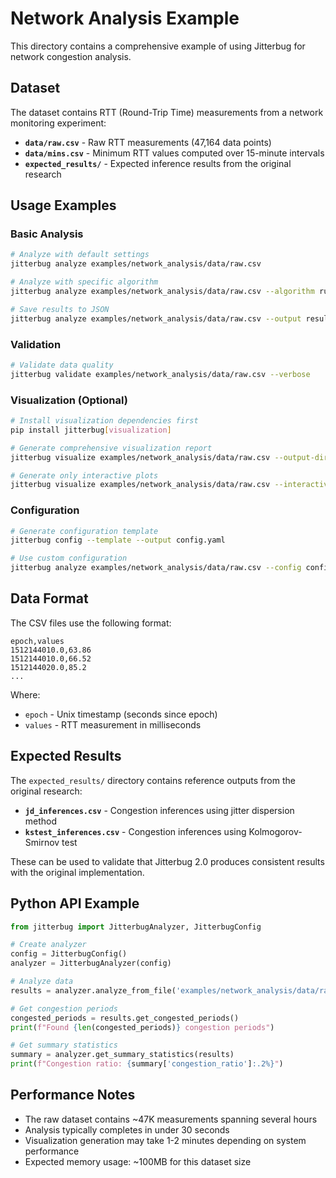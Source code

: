 # Network Analysis Example

This directory contains a comprehensive example of using Jitterbug for network congestion analysis.

## Dataset

The dataset contains RTT (Round-Trip Time) measurements from a network monitoring experiment:

- **`data/raw.csv`** - Raw RTT measurements (47,164 data points)
- **`data/mins.csv`** - Minimum RTT values computed over 15-minute intervals
- **`expected_results/`** - Expected inference results from the original research

## Usage Examples

### Basic Analysis

```bash
# Analyze with default settings
jitterbug analyze examples/network_analysis/data/raw.csv

# Analyze with specific algorithm
jitterbug analyze examples/network_analysis/data/raw.csv --algorithm ruptures --method jitter_dispersion

# Save results to JSON
jitterbug analyze examples/network_analysis/data/raw.csv --output results.json
```

### Validation

```bash
# Validate data quality
jitterbug validate examples/network_analysis/data/raw.csv --verbose
```

### Visualization (Optional)

```bash
# Install visualization dependencies first
pip install jitterbug[visualization]

# Generate comprehensive visualization report
jitterbug visualize examples/network_analysis/data/raw.csv --output-dir analysis_report

# Generate only interactive plots
jitterbug visualize examples/network_analysis/data/raw.csv --interactive-only --output-dir interactive_plots
```

### Configuration

```bash
# Generate configuration template
jitterbug config --template --output config.yaml

# Use custom configuration
jitterbug analyze examples/network_analysis/data/raw.csv --config config.yaml
```

## Data Format

The CSV files use the following format:

```csv
epoch,values
1512144010.0,63.86
1512144010.0,66.52
1512144020.0,85.2
...
```

Where:
- `epoch` - Unix timestamp (seconds since epoch)
- `values` - RTT measurement in milliseconds

## Expected Results

The `expected_results/` directory contains reference outputs from the original research:

- **`jd_inferences.csv`** - Congestion inferences using jitter dispersion method
- **`kstest_inferences.csv`** - Congestion inferences using Kolmogorov-Smirnov test

These can be used to validate that Jitterbug 2.0 produces consistent results with the original implementation.

## Python API Example

```python
from jitterbug import JitterbugAnalyzer, JitterbugConfig

# Create analyzer
config = JitterbugConfig()
analyzer = JitterbugAnalyzer(config)

# Analyze data
results = analyzer.analyze_from_file('examples/network_analysis/data/raw.csv')

# Get congestion periods
congested_periods = results.get_congested_periods()
print(f"Found {len(congested_periods)} congestion periods")

# Get summary statistics
summary = analyzer.get_summary_statistics(results)
print(f"Congestion ratio: {summary['congestion_ratio']:.2%}")
```

## Performance Notes

- The raw dataset contains ~47K measurements spanning several hours
- Analysis typically completes in under 30 seconds
- Visualization generation may take 1-2 minutes depending on system performance
- Expected memory usage: ~100MB for this dataset size